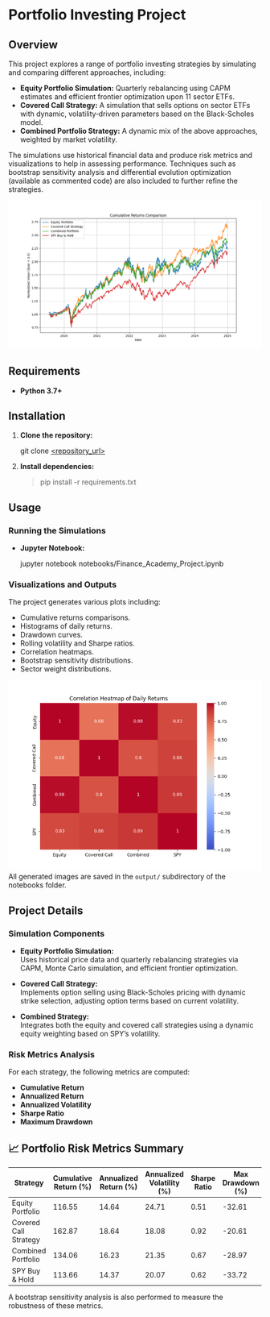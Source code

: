 # Portfolio Investing Project

## Overview

This project explores a range of portfolio investing strategies by simulating and comparing different approaches, including:
- **Equity Portfolio Simulation:** Quarterly rebalancing using CAPM estimates and efficient frontier optimization upon 11 sector ETFs.
- **Covered Call Strategy:** A simulation that sells options on sector ETFs with dynamic, volatility‐driven parameters based on the Black-Scholes model.
- **Combined Portfolio Strategy:** A dynamic mix of the above approaches, weighted by market volatility.

The simulations use historical financial data and produce risk metrics and visualizations to help in assessing performance. Techniques such as bootstrap sensitivity analysis and differential evolution optimization (available as commented code) are also included to further refine the strategies.

![Cumulative Returns](notebooks/output/cumulative_returns.png)

## Requirements

- **Python 3.7+**

## Installation

1. **Clone the repository:**
   
   git clone [<repository_url>](https://github.com/RyLoveQuantStats/Portfolio-Investing.git)
  
2. **Install dependencies:**

   > pip install -r requirements.txt


## Usage

### Running the Simulations

- **Jupyter Notebook:**  
  
  jupyter notebook notebooks/Finance_Academy_Project.ipynb

### Visualizations and Outputs

The project generates various plots including:
- Cumulative returns comparisons.
- Histograms of daily returns.
- Drawdown curves.
- Rolling volatility and Sharpe ratios.
- Correlation heatmaps.
- Bootstrap sensitivity distributions.
- Sector weight distributions.

![Correlation Heatmap](notebooks/output/correlation_heatmap.png)
All generated images are saved in the `output/` subdirectory of the notebooks folder.

## Project Details

### Simulation Components

- **Equity Portfolio Simulation:**  
  Uses historical price data and quarterly rebalancing strategies via CAPM, Monte Carlo simulation, and efficient frontier optimization.

- **Covered Call Strategy:**  
  Implements option selling using Black-Scholes pricing with dynamic strike selection, adjusting option terms based on current volatility.

- **Combined Strategy:**  
  Integrates both the equity and covered call strategies using a dynamic equity weighting based on SPY’s volatility.

### Risk Metrics Analysis

For each strategy, the following metrics are computed:
- **Cumulative Return**
- **Annualized Return**
- **Annualized Volatility**
- **Sharpe Ratio**
- **Maximum Drawdown**

## 📈 Portfolio Risk Metrics Summary

| Strategy              | Cumulative Return (%) | Annualized Return (%) | Annualized Volatility (%) | Sharpe Ratio | Max Drawdown (%) |
|-----------------------|------------------------|------------------------|----------------------------|--------------|------------------|
| Equity Portfolio      | 116.55                 | 14.64                  | 24.71                      | 0.51         | -32.61           |
| Covered Call Strategy | 162.87                 | 18.64                  | 18.08                      | 0.92         | -20.61           |
| Combined Portfolio    | 134.06                 | 16.23                  | 21.35                      | 0.67         | -28.97           |
| SPY Buy & Hold        | 113.66                 | 14.37                  | 20.07                      | 0.62         | -33.72           |

A bootstrap sensitivity analysis is also performed to measure the robustness of these metrics.
